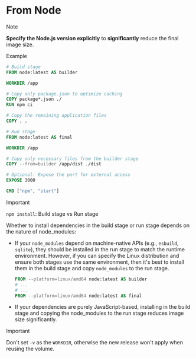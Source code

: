 # From Node

> [!NOTE]
> **Specify the Node.js version explicitly** to **significantly** reduce the final image size.

Example

```dockerfile
# Build stage
FROM node:latest AS builder

WORKDIR /app

# Copy only package.json to optimize caching
COPY package*.json ./
RUN npm ci

# Copy the remaining application files
COPY . .

# Run stage
FROM node:latest AS final

WORKDIR /app

# Copy only necessary files from the builder stage
COPY --from=builder /app/dist ./dist

# Optional: Expose the port for external access
EXPOSE 3000

CMD ["npm", "start"]
```

> [!IMPORTANT]
> `npm install`: Build stage vs Run stage
>
> Whether to install dependencies in the build stage or run stage depends on the nature of node_modules:
> - If your `node_modules` depend on machine-native APIs (e.g., `esbuild`, `sqlite`), they should be installed in the run stage to match the runtime environment. However, if you can specify the Linux distribution and ensure both stages use the same environment, then it's best to install them in the build stage and copy `node_modules` to the run stage.
>
>   ```dockerfile
>   FROM --platform=linux/amd64 node:latest AS builder
>   # ...
>   # ...
>   FROM --platform=linux/amd64 node:latest AS final
>   ```
>
> - If your dependencies are purely JavaScript-based, installing in the build stage and copying the node_modules to the run stage reduces image size significantly.

> [!IMPORTANT]
> Don't set `-v` as the `WORKDIR`, otherwise the new release won't apply when reusing the volume.

